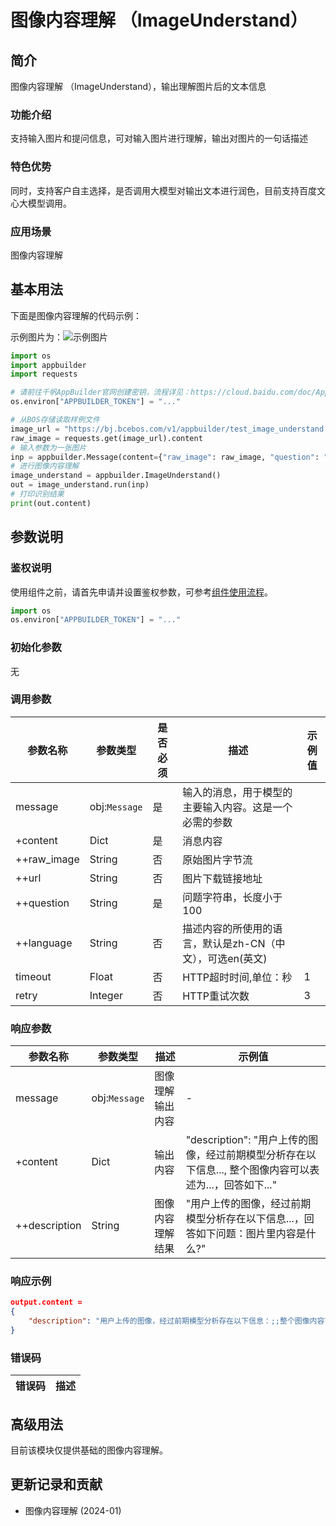 # 图像内容理解 （ImageUnderstand）

## 简介
图像内容理解 （ImageUnderstand），输出理解图片后的文本信息
### 功能介绍
支持输入图片和提问信息，可对输入图片进行理解，输出对图片的一句话描述
### 特色优势
同时，支持客户自主选择，是否调用大模型对输出文本进行润色，目前支持百度文心大模型调用。

### 应用场景
图像内容理解

## 基本用法

下面是图像内容理解的代码示例：

示例图片为：![示例图片](https://bj.bcebos.com/v1/appbuilder/test_image_understand.jpeg?authorization=bce-auth-v1%2FALTAKGa8m4qCUasgoljdEDAzLm%2F2024-01-24T09%3A41%3A01Z%2F-1%2Fhost%2Fe8665506e30e0edaec4f1cc84a2507c4cb3fdb9b769de3a5bfe25c372b7e56e6)

```python
import os
import appbuilder
import requests

# 请前往千帆AppBuilder官网创建密钥，流程详见：https://cloud.baidu.com/doc/AppBuilder/s/Olq6grrt6#1%E3%80%81%E5%88%9B%E5%BB%BA%E5%AF%86%E9%92%A5
os.environ["APPBUILDER_TOKEN"] = "..."

# 从BOS存储读取样例文件
image_url = "https://bj.bcebos.com/v1/appbuilder/test_image_understand.jpeg?authorization=bce-auth-v1%2FALTAKGa8m4qCUasgoljdEDAzLm%2F2024-01-24T09%3A41%3A01Z%2F-1%2Fhost%2Fe8665506e30e0edaec4f1cc84a2507c4cb3fdb9b769de3a5bfe25c372b7e56e6"
raw_image = requests.get(image_url).content
# 输入参数为一张图片
inp = appbuilder.Message(content={"raw_image": raw_image, "question": "图片里内容是什么?"})
# 进行图像内容理解
image_understand = appbuilder.ImageUnderstand()
out = image_understand.run(inp)
# 打印识别结果
print(out.content)
```


## 参数说明

### 鉴权说明
使用组件之前，请首先申请并设置鉴权参数，可参考[组件使用流程](https://cloud.baidu.com/doc/AppBuilder/s/Olq6grrt6#1%E3%80%81%E5%88%9B%E5%BB%BA%E5%AF%86%E9%92%A5)。
```python
import os 
os.environ["APPBUILDER_TOKEN"] = "..."
```

### 初始化参数

无

### 调用参数

| 参数名称       | 参数类型   | 是否必须 | 描述                                | 示例值 |
|------------|--------|------|-----------------------------------|-----|
| message    | obj:`Message` | 是    | 输入的消息，用于模型的主要输入内容。这是一个必需的参数       |     |
| +content   | Dict   | 是    | 消息内容                              |     |
| ++raw_image | String | 否    | 原始图片字节流                           |     |
| ++url       | String | 否    | 图片下载链接地址                          |     |
| ++question  | String | 是    | 问题字符串，长度小于100                     |     |
| ++language  | String | 否    | 描述内容的所使用的语言，默认是zh-CN（中文），可选en(英文) |     |
|timeout| Float   | 否    | HTTP超时时间,单位：秒 |1||
|retry| Integer | 否    | HTTP重试次数 |3||

### 响应参数
| 参数名称      | 参数类型 | 描述     | 示例值                                             |
|-----------|------|--------|-------------------------------------------------|
|  message | obj:`Message`  | 图像理解输出内容 | - |
| +content | Dict  | 输出内容 | "description": "用户上传的图像，经过前期模型分析存在以下信息..., 整个图像内容可以表述为...，回答如下..." |
| ++description | String | 图像内容理解结果 | "用户上传的图像，经过前期模型分析存在以下信息...，回答如下问题：图片里内容是什么?" |

### 响应示例
```json
output.content = 
{
	"description": "用户上传的图像，经过前期模型分析存在以下信息：;;整个图像内容可以表述为：...，回答如下问题：图片里内容是什么?, 注意不要复述提供的资料内容"
}
```

### 错误码
|错误码|描述|
|------|---|

## 高级用法
目前该模块仅提供基础的图像内容理解。

## 更新记录和贡献
* 图像内容理解 (2024-01)